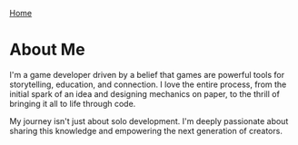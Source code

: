 [Home](index.html)

# About Me
I'm a game developer driven by a belief that games are powerful tools for storytelling, education, and connection. I love the entire process, from the initial spark of an idea and designing mechanics on paper, to the thrill of bringing it all to life through code.

My journey isn't just about solo development. I'm deeply passionate about sharing this knowledge and empowering the next generation of creators.
